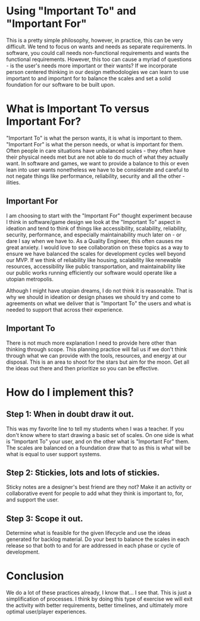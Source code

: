 # Using "Important To" and "Important For"

This is a pretty simple philosophy, however, in practice, this can be very difficult. We tend to focus on wants and needs as separate requirements. In software, you could call needs non-functional requirements and wants the functional requirements. However, this too can cause a myriad of questions - is the user's needs more important or their wants? If we incorporate person centered thinking in our design methodologies we can learn to use important to and important for to balance the scales and set a solid foundation for our software to be built upon.

# What is Important To versus Important For?

"Important To" is what the person wants, it is what is important to them. "Important For" is what the person needs, or what is important for them. Often people in care situations have unbalanced scales - they often have their physical needs met but are not able to do much of what they actually want. In software and games, we want to provide a balance to this or even lean into user wants nonetheless we have to be considerate and careful to not negate things like performance, reliability, security and all the other -ilities.

## Important For

I am choosing to start with the "Important For" thought experiment because I think in software/game design we look at the "Important To" aspect in ideation and tend to think of things like accessibility, scalability, reliability, security, performance, and especially maintainability much later on - or dare I say when we have to. As a Quality Engineer, this often causes me great anxiety. I would love to see collaboration on these topics as a way to ensure we have balanced the scales for development cycles well beyond our MVP. If we think of reliability like housing, scalability like renewable resources, accessibility like public transportation, and maintainability like our public works running efficiently our software would operate like a utopian metropolis.

Although I might have utopian dreams, I do not think it is reasonable. That is why we should in ideation or design phases we should try and come to agreements on what we deliver that is "Important To" the users and what is needed to support that across their experience.

## Important To

There is not much more explanation I need to provide here other than thinking through scope. This planning practice will fail us if we don't think through what we can provide with the tools, resources, and energy at our disposal. This is an area to shoot for the stars but aim for the moon. Get all the ideas out there and then prioritize so you can be effective.

# How do I implement this?

## Step 1: When in doubt draw it out.

This was my favorite line to tell my students when I was a teacher. If you don't know where to start drawing a basic set of scales. On one side is what is "Important To" your user, and on the other what is "Important For" them. The scales are balanced on a foundation draw that to as this is what will be what is equal to user support systems.

## Step 2: Stickies, lots and lots of stickies.

Sticky notes are a designer's best friend are they not? Make it an activity or collaborative event for people to add what they think is important to, for, and support the user.

## Step 3: Scope it out.

Determine what is feasible for the given lifecycle and use the ideas generated for backlog material. Do your best to balance the scales in each release so that both to and for are addressed in each phase or cycle of development.

# Conclusion

We do a lot of these practices already, I know that... I see that. This is just a simplification of processes. I think by doing this type of exercise we will exit the activity with better requirements, better timelines, and ultimately more optimal user/player experiences.